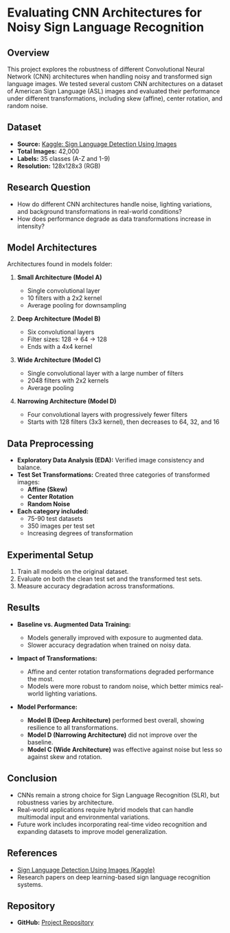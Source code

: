 # Evaluating CNN Architectures for Noisy Sign Language Recognition  

## Overview  
This project explores the robustness of different Convolutional Neural Network (CNN) architectures when handling noisy and transformed sign language images. We tested several custom CNN architectures on a dataset of American Sign Language (ASL) images and evaluated their performance under different transformations, including skew (affine), center rotation, and random noise.

## Dataset  
- **Source:** [Kaggle: Sign Language Detection Using Images](https://www.kaggle.com/datasets/harshvardhan21/sign-language-detection-using-images)  
- **Total Images:** 42,000  
- **Labels:** 35 classes (A-Z and 1-9)  
- **Resolution:** 128x128x3 (RGB)  

## Research Question  
- How do different CNN architectures handle noise, lighting variations, and background transformations in real-world conditions?  
- How does performance degrade as data transformations increase in intensity?  

## Model Architectures  
Architectures found in models folder:  

1. **Small Architecture (Model A)**  
   - Single convolutional layer  
   - 10 filters with a 2x2 kernel  
   - Average pooling for downsampling  

2. **Deep Architecture (Model B)**  
   - Six convolutional layers  
   - Filter sizes: 128 → 64 → 128  
   - Ends with a 4x4 kernel  

3. **Wide Architecture (Model C)**  
   - Single convolutional layer with a large number of filters  
   - 2048 filters with 2x2 kernels  
   - Average pooling  

4. **Narrowing Architecture (Model D)**  
   - Four convolutional layers with progressively fewer filters  
   - Starts with 128 filters (3x3 kernel), then decreases to 64, 32, and 16  

## Data Preprocessing  
- **Exploratory Data Analysis (EDA):** Verified image consistency and balance.  
- **Test Set Transformations:** Created three categories of transformed images:  
  - **Affine (Skew)**
  - **Center Rotation**
  - **Random Noise**  
- **Each category included:**  
  - 75-90 test datasets  
  - 350 images per test set  
  - Increasing degrees of transformation  

## Experimental Setup  
1. Train all models on the original dataset.  
2. Evaluate on both the clean test set and the transformed test sets.  
3. Measure accuracy degradation across transformations.  

## Results  
- **Baseline vs. Augmented Data Training:**  
  - Models generally improved with exposure to augmented data.  
  - Slower accuracy degradation when trained on noisy data.  

- **Impact of Transformations:**  
  - Affine and center rotation transformations degraded performance the most.  
  - Models were more robust to random noise, which better mimics real-world lighting variations.  

- **Model Performance:**  
  - **Model B (Deep Architecture)** performed best overall, showing resilience to all transformations.  
  - **Model D (Narrowing Architecture)** did not improve over the baseline.  
  - **Model C (Wide Architecture)** was effective against noise but less so against skew and rotation.  

## Conclusion  
- CNNs remain a strong choice for Sign Language Recognition (SLR), but robustness varies by architecture.  
- Real-world applications require hybrid models that can handle multimodal input and environmental variations.  
- Future work includes incorporating real-time video recognition and expanding datasets to improve model generalization.  

## References  
- [Sign Language Detection Using Images (Kaggle)](https://www.kaggle.com/datasets/harshvardhan21/sign-language-detection-using-images)  
- Research papers on deep learning-based sign language recognition systems.  

## Repository  
- **GitHub:** [Project Repository](https://github.com/numbersrcool/207_final/tree/main)  

